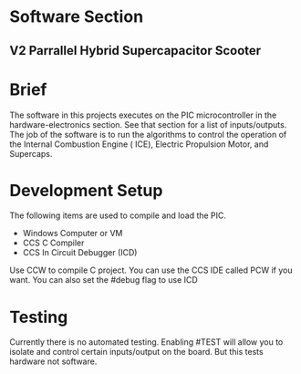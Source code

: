 # Software Section
## V2 Parrallel Hybrid Supercapacitor Scooter

# Brief
The software in this projects executes on the PIC microcontroller in the hardware-electronics section. See that section for a list of inputs/outputs. The job of the software is to run the algorithms to control the operation of the Internal Combustion Engine ( ICE), Electric Propulsion Motor, and Supercaps.

# Development Setup
The following items are used to compile and load the PIC.

* Windows Computer or VM 
* CCS C Compiler
* CCS In Circuit Debugger (ICD)

Use CCW to compile C project. You can use the CCS IDE called PCW if you want. 
You can also set the #debug flag to use ICD

# Testing 
Currently there is no automated testing. Enabling #TEST will allow you to isolate and control certain inputs/output on the board. But this tests hardware not software.
